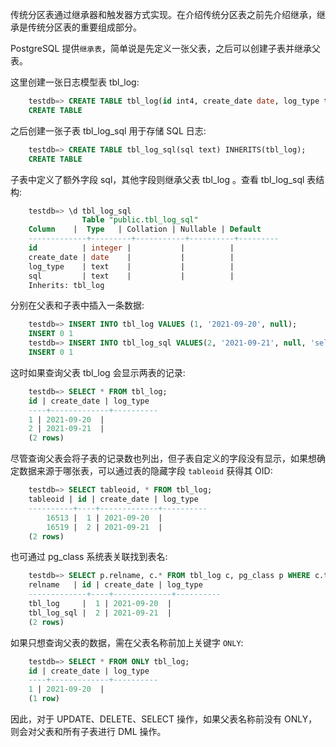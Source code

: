 
传统分区表通过继承器和触发器方式实现。在介绍传统分区表之前先介绍继承，继承是传统分区表的重要组成部分。

PostgreSQL 提供`继承表`，简单说是先定义一张父表，之后可以创建子表并继承父表。

这里创建一张日志模型表 tbl_log:
```sql
    testdb=> CREATE TABLE tbl_log(id int4, create_date date, log_type text);
    CREATE TABLE
```
之后创建一张子表 tbl_log_sql 用于存储 SQL 日志:
```sql
    testdb=> CREATE TABLE tbl_log_sql(sql text) INHERITS(tbl_log);
    CREATE TABLE
```
子表中定义了额外字段 sql，其他字段则继承父表 tbl_log 。查看 tbl_log_sql 表结构:
```sql
    testdb=> \d tbl_log_sql 
                Table "public.tbl_log_sql"
    Column    |  Type   | Collation | Nullable | Default 
    -------------+---------+-----------+----------+---------
    id          | integer |           |          | 
    create_date | date    |           |          | 
    log_type    | text    |           |          | 
    sql         | text    |           |          | 
    Inherits: tbl_log
```
分别在父表和子表中插入一条数据:
```sql
    testdb=> INSERT INTO tbl_log VALUES (1, '2021-09-20', null);
    INSERT 0 1
    testdb=> INSERT INTO tbl_log_sql VALUES(2, '2021-09-21', null, 'select 2');
    INSERT 0 1
```
这时如果查询父表 tbl_log 会显示两表的记录:
```sql
    testdb=> SELECT * FROM tbl_log;
    id | create_date | log_type 
    ----+-------------+----------
    1 | 2021-09-20  | 
    2 | 2021-09-21  | 
    (2 rows)
```
尽管查询父表会将子表的记录数也列出，但子表自定义的字段没有显示，如果想确定数据来源于哪张表，可以通过表的隐藏字段 `tableoid` 获得其 OID:
```sql
    testdb=> SELECT tableoid, * FROM tbl_log;
    tableoid | id | create_date | log_type 
    ----------+----+-------------+----------
        16513 |  1 | 2021-09-20  | 
        16519 |  2 | 2021-09-21  | 
    (2 rows)
```
也可通过 pg_class 系统表关联找到表名:
```sql
    testdb=> SELECT p.relname, c.* FROM tbl_log c, pg_class p WHERE c.tableoid = p.oid;
    relname   | id | create_date | log_type 
    -------------+----+-------------+----------
    tbl_log     |  1 | 2021-09-20  | 
    tbl_log_sql |  2 | 2021-09-21  | 
    (2 rows)
```
如果只想查询父表的数据，需在父表名称前加上关键字 `ONLY`:
```sql
    testdb=> SELECT * FROM ONLY tbl_log;
    id | create_date | log_type 
    ----+-------------+----------
    1 | 2021-09-20  | 
    (1 row)
```
因此，对于 UPDATE、DELETE、SELECT 操作，如果父表名称前没有 ONLY，则会对父表和所有子表进行 DML 操作。
